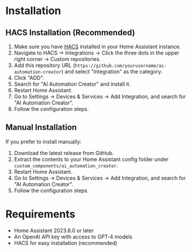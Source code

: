 # Installation

## HACS Installation (Recommended)

1. Make sure you have [HACS](https://hacs.xyz/) installed in your Home Assistant instance.
2. Navigate to HACS → Integrations → Click the three dots in the upper right corner → Custom repositories.
3. Add this repository URL (`https://github.com/yourusername/ai-automation-creator`) and select "Integration" as the category.
4. Click "ADD".
5. Search for "AI Automation Creator" and install it.
6. Restart Home Assistant.
7. Go to Settings → Devices & Services → Add Integration, and search for "AI Automation Creator".
8. Follow the configuration steps.

## Manual Installation

If you prefer to install manually:

1. Download the latest release from GitHub.
2. Extract the contents to your Home Assistant config folder under `custom_components/ai_automation_creator`.
3. Restart Home Assistant.
4. Go to Settings → Devices & Services → Add Integration, and search for "AI Automation Creator".
5. Follow the configuration steps.

# Requirements

- Home Assistant 2023.8.0 or later
- An OpenAI API key with access to GPT-4 models
- HACS for easy installation (recommended) 